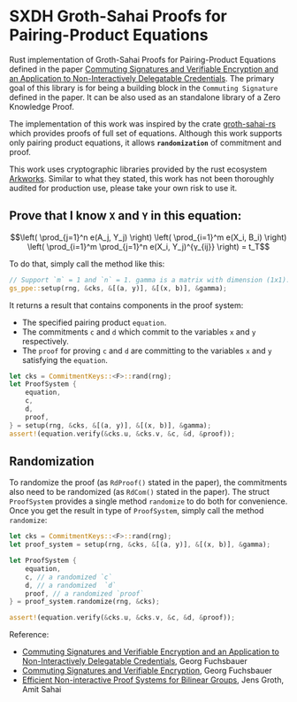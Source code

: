 # SXDH Groth-Sahai Proofs for Pairing-Product Equations

Rust implementation of Groth-Sahai Proofs for Pairing-Product Equations defined in the paper [Commuting Signatures and Verifiable Encryption and an Application to Non-Interactively Delegatable Credentials](https://eprint.iacr.org/2010/233.pdf). The primary goal of this library is for being a building block in the `Commuting Signature` defined in the paper. It can be also used as an standalone library of a Zero Knowledge Proof.

The implementation of this work was inspired by the crate [groth-sahai-rs](https://github.com/jdwhite48/groth-sahai-rs) which provides proofs of full set of equations. Although this work supports only pairing product equations, it allows **`randomization`** of commitment and proof.

This work uses cryptographic libraries provided by the rust ecosystem [Arkworks](https://github.com/arkworks-rs/). Similar to what they stated, this work has not been thoroughly audited for production use, please take your own risk to use it.

## Prove that I know `X` and `Y` in this equation:

```math
\left( \prod_{j=1}^n e(A_j, Y_j) \right) 
\left( \prod_{i=1}^m e(X_i, B_i) \right)
\left( \prod_{i=1}^m \prod_{j=1}^n e(X_i, Y_j)^{γ_{ij}} \right)
= 
t_Τ
```

To do that, simply call the method like this:

```rust ignore
// Support `m` = 1 and `n` = 1. gamma is a matrix with dimension (1x1).
gs_ppe::setup(rng, &cks, &[(a, y)], &[(x, b)], &gamma);
```

It returns a result that contains components in the proof system:
- The specified pairing product `equation`.
- The commitments `c` and `d` which commit to the variables `x` and `y` respectively.
- The `proof` for proving `c` and `d` are committing to the variables `x` and `y` satisfying the `equation`.

```rust ignore
let cks = CommitmentKeys::<F>::rand(rng);
let ProofSystem {
    equation,
    c,
    d,
    proof,
} = setup(rng, &cks, &[(a, y)], &[(x, b)], &gamma);
assert!(equation.verify(&cks.u, &cks.v, &c, &d, &proof));
```

## Randomization

To randomize the proof (as `RdProof()` stated in the paper), the commitments also need to be randomized (as `RdCom()` stated in the paper). The struct `ProofSystem` provides a single method `randomize` to do both for convenience. Once you get the result in type of `ProofSystem`, simply call the method `randomize`:

```rust ignore
let cks = CommitmentKeys::<F>::rand(rng);
let proof_system = setup(rng, &cks, &[(a, y)], &[(x, b)], &gamma);

let ProofSystem {
    equation,
    c, // a randomized `c`
    d, // a randomized  `d`
    proof, // a randomized `proof`
} = proof_system.randomize(rng, &cks);

assert!(equation.verify(&cks.u, &cks.v, &c, &d, &proof));
```

Reference:
- [Commuting Signatures and Verifiable Encryption and an Application to Non-Interactively Delegatable Credentials](https://eprint.iacr.org/2010/233.pdf), Georg Fuchsbauer
- [Commuting Signatures and Verifiable Encryption](https://www.iacr.org/archive/eurocrypt2011/66320227/66320227.pdf), Georg Fuchsbauer
- [Efficient Non-interactive Proof Systems for Bilinear Groups](https://eprint.iacr.org/archive/2007/155/1460357433.pdf), Jens Groth, Amit Sahai